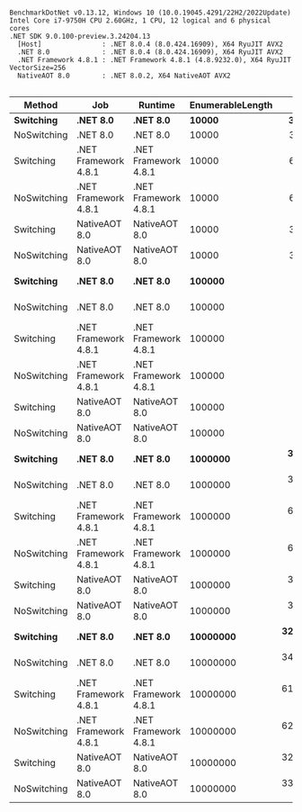 ```

BenchmarkDotNet v0.13.12, Windows 10 (10.0.19045.4291/22H2/2022Update)
Intel Core i7-9750H CPU 2.60GHz, 1 CPU, 12 logical and 6 physical cores
.NET SDK 9.0.100-preview.3.24204.13
  [Host]               : .NET 8.0.4 (8.0.424.16909), X64 RyuJIT AVX2
  .NET 8.0             : .NET 8.0.4 (8.0.424.16909), X64 RyuJIT AVX2
  .NET Framework 4.8.1 : .NET Framework 4.8.1 (4.8.9232.0), X64 RyuJIT VectorSize=256
  NativeAOT 8.0        : .NET 8.0.2, X64 NativeAOT AVX2


```
| Method      | Job                  | Runtime              | EnumerableLength | Mean         | Error        | StdDev       | Median       |
|------------ |--------------------- |--------------------- |----------------- |-------------:|-------------:|-------------:|-------------:|
| **Switching**   | **.NET 8.0**             | **.NET 8.0**             | **10000**            |     **328.5 μs** |      **5.86 μs** |      **5.75 μs** |     **327.6 μs** |
| NoSwitching | .NET 8.0             | .NET 8.0             | 10000            |     301.8 μs |      5.54 μs |      6.38 μs |     301.2 μs |
| Switching   | .NET Framework 4.8.1 | .NET Framework 4.8.1 | 10000            |     611.1 μs |     11.99 μs |     28.02 μs |     602.2 μs |
| NoSwitching | .NET Framework 4.8.1 | .NET Framework 4.8.1 | 10000            |     613.8 μs |     12.16 μs |     26.43 μs |     612.8 μs |
| Switching   | NativeAOT 8.0        | NativeAOT 8.0        | 10000            |     353.5 μs |     19.94 μs |     57.86 μs |     337.6 μs |
| NoSwitching | NativeAOT 8.0        | NativeAOT 8.0        | 10000            |     364.1 μs |     24.55 μs |     72.39 μs |     336.9 μs |
| **Switching**   | **.NET 8.0**             | **.NET 8.0**             | **100000**           |   **4,018.5 μs** |    **277.43 μs** |    **818.00 μs** |   **3,719.1 μs** |
| NoSwitching | .NET 8.0             | .NET 8.0             | 100000           |   3,460.8 μs |     78.40 μs |    215.95 μs |   3,399.5 μs |
| Switching   | .NET Framework 4.8.1 | .NET Framework 4.8.1 | 100000           |   6,712.1 μs |    282.41 μs |    810.30 μs |   6,373.9 μs |
| NoSwitching | .NET Framework 4.8.1 | .NET Framework 4.8.1 | 100000           |   6,266.5 μs |    121.70 μs |    318.47 μs |   6,218.6 μs |
| Switching   | NativeAOT 8.0        | NativeAOT 8.0        | 100000           |   3,533.0 μs |     68.03 μs |     86.03 μs |   3,537.4 μs |
| NoSwitching | NativeAOT 8.0        | NativeAOT 8.0        | 100000           |   3,605.9 μs |     74.69 μs |    217.89 μs |   3,560.4 μs |
| **Switching**   | **.NET 8.0**             | **.NET 8.0**             | **1000000**          |  **32,809.7 μs** |    **616.48 μs** |  **1,273.14 μs** |  **32,738.3 μs** |
| NoSwitching | .NET 8.0             | .NET 8.0             | 1000000          |  31,759.2 μs |    628.41 μs |  1,032.50 μs |  31,653.8 μs |
| Switching   | .NET Framework 4.8.1 | .NET Framework 4.8.1 | 1000000          |  65,161.0 μs |  2,466.39 μs |  6,875.30 μs |  62,024.6 μs |
| NoSwitching | .NET Framework 4.8.1 | .NET Framework 4.8.1 | 1000000          |  60,081.0 μs |  1,191.47 μs |  2,808.43 μs |  59,656.6 μs |
| Switching   | NativeAOT 8.0        | NativeAOT 8.0        | 1000000          |  31,407.0 μs |    612.12 μs |    572.58 μs |  31,471.2 μs |
| NoSwitching | NativeAOT 8.0        | NativeAOT 8.0        | 1000000          |  32,440.4 μs |    636.72 μs |    707.72 μs |  32,220.4 μs |
| **Switching**   | **.NET 8.0**             | **.NET 8.0**             | **10000000**         | **328,634.5 μs** |  **4,354.28 μs** |  **3,636.02 μs** | **328,169.5 μs** |
| NoSwitching | .NET 8.0             | .NET 8.0             | 10000000         | 343,483.8 μs |  5,978.03 μs |  5,591.86 μs | 342,004.8 μs |
| Switching   | .NET Framework 4.8.1 | .NET Framework 4.8.1 | 10000000         | 616,504.6 μs | 11,211.35 μs | 10,487.10 μs | 614,990.2 μs |
| NoSwitching | .NET Framework 4.8.1 | .NET Framework 4.8.1 | 10000000         | 629,539.7 μs | 11,885.03 μs | 11,672.68 μs | 631,908.1 μs |
| Switching   | NativeAOT 8.0        | NativeAOT 8.0        | 10000000         | 324,316.1 μs |  6,250.77 μs | 10,093.84 μs | 321,715.0 μs |
| NoSwitching | NativeAOT 8.0        | NativeAOT 8.0        | 10000000         | 338,257.6 μs |  6,717.52 μs | 12,113.08 μs | 335,863.0 μs |
